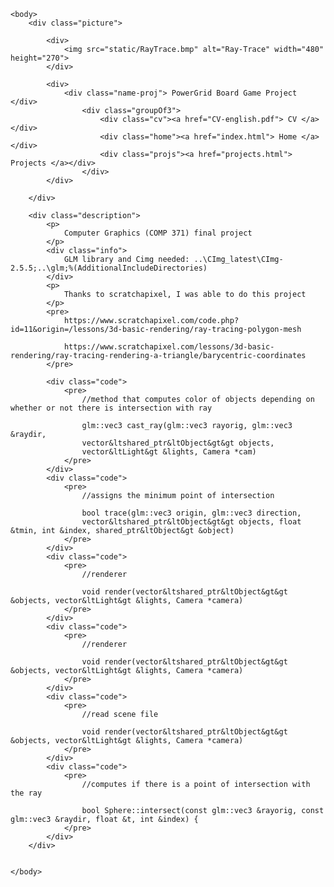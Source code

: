 
<html>
    <head>
        <title> PowerGrid Project </title>
        <link rel="stylesheet" href="styles.css">
    </head>

    <body>
        <div class="picture">
        
            <div> 
                <img src="static/RayTrace.bmp" alt="Ray-Trace" width="480" height="270">
            </div>

            <div>
                <div class="name-proj"> PowerGrid Board Game Project </div>
                    <div class="groupOf3">
                        <div class="cv"><a href="CV-english.pdf"> CV </a></div>
                        <div class="home"><a href="index.html"> Home </a></div>
                        <div class="projs"><a href="projects.html"> Projects </a></div>
                    </div>
            </div>

        </div>

        <div class="description">
            <p>
                Computer Graphics (COMP 371) final project
            </p>
            <div class="info">
                GLM library and Cimg needed: ..\CImg_latest\CImg-2.5.5;..\glm;%(AdditionalIncludeDirectories)
            </div>
            <p>
                Thanks to scratchapixel, I was able to do this project
            </p>
            <pre>
                https://www.scratchapixel.com/code.php?id=11&origin=/lessons/3d-basic-rendering/ray-tracing-polygon-mesh

                https://www.scratchapixel.com/lessons/3d-basic-rendering/ray-tracing-rendering-a-triangle/barycentric-coordinates
            </pre>

            <div class="code">
                <pre>
                    //method that computes color of objects depending on whether or not there is intersection with ray

                    glm::vec3 cast_ray(glm::vec3 rayorig, glm::vec3 &raydir, 
	                vector&ltshared_ptr&ltObject&gt&gt objects,
	                vector&ltLight&gt &lights, Camera *cam)
                </pre>
            </div>
            <div class="code">
                <pre>
                    //assigns the minimum point of intersection

                    bool trace(glm::vec3 origin, glm::vec3 direction, 
	                vector&ltshared_ptr&ltObject&gt&gt objects, float &tmin, int &index, shared_ptr&ltObject&gt &object)
                </pre>
            </div>
            <div class="code">
                <pre>
                    //renderer

                    void render(vector&ltshared_ptr&ltObject&gt&gt &objects, vector&ltLight&gt &lights, Camera *camera)
                </pre>
            </div>
            <div class="code">
                <pre>
                    //renderer

                    void render(vector&ltshared_ptr&ltObject&gt&gt &objects, vector&ltLight&gt &lights, Camera *camera)
                </pre>
            </div>
            <div class="code">
                <pre>
                    //read scene file

                    void render(vector&ltshared_ptr&ltObject&gt&gt &objects, vector&ltLight&gt &lights, Camera *camera)
                </pre>
            </div>
            <div class="code">
                <pre>
                    //computes if there is a point of intersection with the ray

                    bool Sphere::intersect(const glm::vec3 &rayorig, const glm::vec3 &raydir, float &t, int &index) {
                </pre>
            </div>
        </div>


    </body>

</html>
